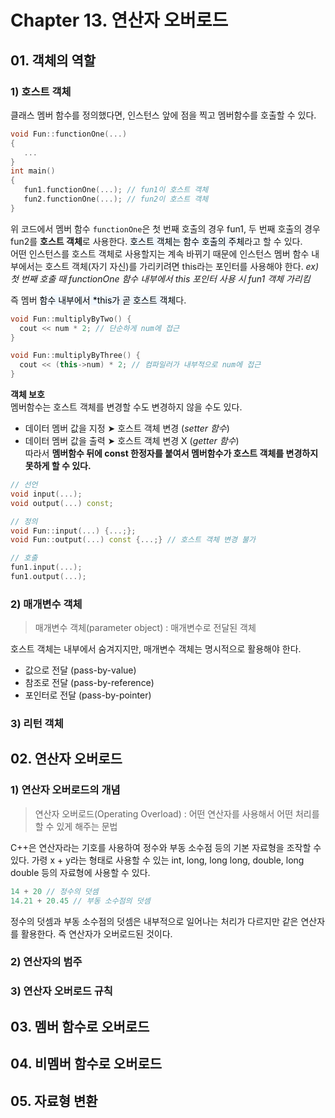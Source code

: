 # Chapter 13. 연산자 오버로드
## 01. 객체의 역할
### 1) 호스트 객체
 클래스 멤버 함수를 정의했다면, 인스턴스 앞에 점을 찍고 멤버함수를 호출할 수 있다. 
 ```cpp
 void Fun::functionOne(...)
 {
    ...
 }
 int main()
 {
    fun1.functionOne(...); // fun1이 호스트 객체
    fun2.functionOne(...); // fun2이 호스트 객체 
 }
 ```
 위 코드에서 멤버 함수 ```functionOne```은 첫 번째 호출의 경우 fun1, 두 번째 호출의 경우 fun2를 **호스트 객체**로 사용한다. <span style='color: black; background-color:#f1f8ff;'>호스트 객체는 함수 호출의 주체</span>라고 할 수 있다.  
어떤 인스턴스를 호스트 객체로 사용할지는 계속 바뀌기 때문에 인스턴스 멤버 함수 내부에서는 호스트 객체(자기 자신)를 가리키려면 this라는 포인터를 사용해야 한다. _ex) 첫 번째 호출  때 functionOne 함수 내부에서 this 포인터 사용 시 fun1 객체 가리킴_  
  
  즉 멤버 <span style='color: black; background-color:#f1f8ff;'>함수 내부에서 *this가 곧 호스트 객체</span>다.
  ```cpp
  void Fun::multiplyByTwo() {
    cout << num * 2; // 단순하게 num에 접근
  }
  
  void Fun::multiplyByThree() {
    cout << (this->num) * 2; // 컴파일러가 내부적으로 num에 접근
  }
  ```
**객체 보호**  
멤버함수는 호스트 객체를 변경할 수도 변경하지 않을 수도 있다.
- 데이터 멤버 값을 지정 ➤ 호스트 객체 변경 (_setter 함수_)
- 데이터 멤버 값을 출력 ➤ 호스트 객체 변경 X (_getter 함수_)  
따라서 **멤버함수 뒤에 const 한정자를 붙여서 멤버함수가 호스트 객체를 변경하지 못하게 할 수 있다.** 
```cpp
// 선언
void input(...);
void output(...) const;

// 정의
void Fun::input(...) {...;};
void Fun::output(...) const {...;} // 호스트 객체 변경 불가

// 호출
fun1.input(...);
fun1.output(...);
```  
### 2) 매개변수 객체
> 매개변수 객체(parameter object) : 매개변수로 전달된 객체  

호스트 객체는 내부에서 숨겨지지만, 매개변수 객체는 명시적으로 활용해야 한다.
- 값으로 전달 (pass-by-value)
- 참조로 전달 (pass-by-reference)
- 포인터로 전달 (pass-by-pointer)
### 3) 리턴 객체
## 02. 연산자 오버로드
### 1) 연산자 오버로드의 개념
> 연산자 오버로드(Operating Overload) : 어떤 연산자를 사용해서 어떤 처리를 할 수 있게 해주는 문법

C++은 연산자라는 기호를 사용하여 정수와 부동 소수점 등의 기본 자료형을 조작할 수 있다. 가령 x + y라는 형태로 사용할 수 있는 int, long, long long, double, long double 등의 자료형에 사용할 수 있다.
```cpp
14 + 20 // 정수의 덧셈
14.21 + 20.45 // 부동 소수점의 덧셈
```
정수의 덧셈과 부동 소수점의 덧셈은 내부적으로 일어나는 처리가 다르지만 같은 연산자를 활용한다. 즉 연산자가 오버로드된 것이다.  
### 2) 연산자의 범주

### 3) 연산자 오버로드 규칙
## 03. 멤버 함수로 오버로드
## 04. 비멤버 함수로 오버로드
## 05. 자료형 변환